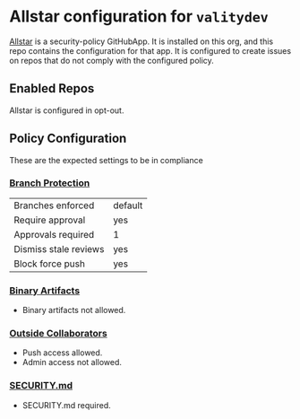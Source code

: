 # Allstar configuration for `valitydev`

[Allstar](https://github.com/ossf/allstar) is a security-policy GitHubApp. It is
installed on this org, and this repo contains the configuration for that app. It
is configured to create issues on repos that do not comply with the configured
policy.

## Enabled Repos

Allstar is configured in opt-out.

## Policy Configuration

These are the expected settings to be in compliance

### [Branch Protection](branch_protection.yaml)

|                       |         |
| --------------------- | ------- |
| Branches enforced     | default |
| Require approval      | yes     |
| Approvals required    | 1       |
| Dismiss stale reviews | yes     |
| Block force push      | yes     |

### [Binary Artifacts](binary_artifacts.yaml)

- Binary artifacts not allowed.

### [Outside Collaborators](outside.yaml)

- Push access allowed.
- Admin access not allowed.

### [SECURITY.md](security.yaml)

- SECURITY.md required.
